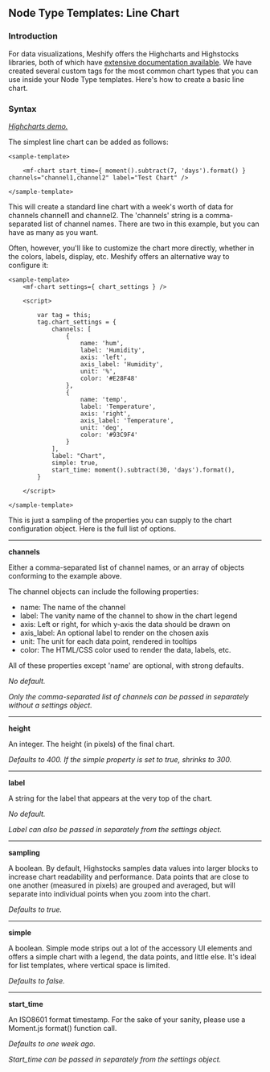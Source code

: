 ## Node Type Templates: Line Chart

### Introduction

For data visualizations, Meshify offers the Highcharts and Highstocks libraries, both of which have [extensive documentation available](https://www.highcharts.com/docs). We have created several custom tags for the most common chart types that you can use inside your Node Type templates. Here's how to create a basic line chart.

### Syntax

[*Highcharts demo.*](https://www.highcharts.com/demo/line-basic)

The simplest line chart can be added as follows:

```
<sample-template>

	<mf-chart start_time={ moment().subtract(7, 'days').format() } channels="channel1,channel2" label="Test Chart" />

</sample-template>

```

This will create a standard line chart with a week's worth of data for channels channel1 and channel2. The 'channels' string is a comma-separated list of channel names. There are two in this example, but you can have as many as you want.

Often, however, you'll like to customize the chart more directly, whether in the colors, labels, display, etc. Meshify offers an alternative way to configure it:

```
<sample-template>
	<mf-chart settings={ chart_settings } />

	<script>

		var tag = this;
		tag.chart_settings = {
			channels: [
				{
					name: 'hum',
					label: 'Humidity',
					axis: 'left',
					axis_label: 'Humidity',
					unit: '%',
					color: '#E28F48'
				},
				{
					name: 'temp',
					label: 'Temperature',
					axis: 'right',
					axis_label: 'Temperature',
					unit: 'deg',
					color: '#93C9F4'
				}
			],
			label: "Chart",
			simple: true,
			start_time: moment().subtract(30, 'days').format(),
		}

	</script>

</sample-template>

```

This is just a sampling of the properties you can supply to the chart configuration object. Here is the full list of options.

---

**channels**

Either a comma-separated list of channel names, or an array of objects conforming to the example above.

The channel objects can include the following properties:

- name: The name of the channel
- label: The vanity name of the channel to show in the chart legend
- axis: Left or right, for which y-axis the data should be drawn on
- axis_label: An optional label to render on the chosen axis
- unit: The unit for each data point, rendered in tooltips
- color: The HTML/CSS color used to render the data, labels, etc.

All of these properties except 'name' are optional, with strong defaults.

*No default.*

*Only the comma-separated list of channels can be passed in separately without a settings object.*

---

**height**

An integer. The height (in pixels) of the final chart.

*Defaults to 400. If the simple property is set to true, shrinks to 300.*

---

**label**

A string for the label that appears at the very top of the chart.

*No default.*

*Label can also be passed in separately from the settings object.*

---

**sampling**

A boolean. By default, Highstocks samples data values into larger blocks to increase chart readability and performance. Data points that are close to one another (measured in pixels) are grouped and averaged, but will separate into individual points when you zoom into the chart. 

*Defaults to true.*

---

**simple**

A boolean. Simple mode strips out a lot of the accessory UI elements and offers a simple chart with a legend, the data points, and little else. It's ideal for list templates, where vertical space is limited.

*Defaults to false.*

---

**start_time**

An ISO8601 format timestamp. For the sake of your sanity, please use a Moment.js format() function call.

*Defaults to one week ago.*

*Start_time can be passed in separately from the settings object.*
